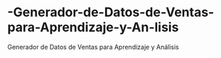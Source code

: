 # -Generador-de-Datos-de-Ventas-para-Aprendizaje-y-An-lisis
 Generador de Datos de Ventas para Aprendizaje y Análisis
